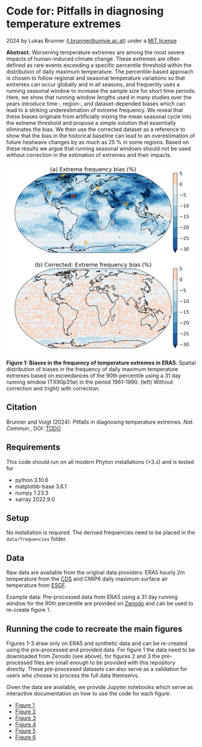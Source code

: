# Code for: Pitfalls in diagnosing temperature extremes

2024 by Lukas Brunner (l.brunner@univie.ac.at) under a [MIT license](LICENSE)

**Abstract.** Worsening temperature extremes are among the most severe impacts of human-induced climate change. These extremes are often defined as rare events exceeding a specific percentile threshold within the distribution of daily maximum temperature. The percentile-based approach is chosen to follow regional and seasonal temperature variations so that extremes can occur globally and in all seasons, and frequently uses a running seasonal window to increase the sample size for short time periods. Here, we show that running window lengths used in many studies over the years introduce time-, region-, and dataset-depended biases which can lead to a striking underestimation of extreme frequency. We reveal that these biases originate from artificially mixing the mean seasonal cycle into the extreme threshold and propose a simple solution that essentially eliminates the bias. We then use the corrected dataset as a reference to show that the bias in the historical baseline can lead to an overestimation of future heatwave changes by as much as 25 % in some regions. Based on these results we argue that running seasonal windows should not be used without correction in the estimation of extremes and their impacts.

[<img src="figures/figure1a.png" width="500"/>](figures/figure1a.png)  [<img src="figures/figure1b.png" width="500"/>](figures/figure1b.png)

**Figure 1: Biases in the frequency of temperature extremes in ERA5.** Spatial distribution of biases in the frequency of daily maximum temperature extremes based on exceedances of the 90th percentile using a 31 day running window (TX90p31w) in the period 1961-1990. (left) Without correction and (right) with correction.

## Citation

Brunner and Voigt (2024): Pitfalls in diagnosing temperature extremes. _Nat. Commun._, DOI: [TODO]()

## Requirements

This code should run on all modern Phyton installations (>3.x) and is tested for 
- python 3.10.6
- matplotlib-base 3.6.1
- numpy 1.23.3
- xarray 2022.9.0

## Setup

No installation is required. The derived frequencies need to be placed in the `data/frequencies` folder.

## Data

Raw data are available from the original data providers: ERA5 hourly 2m temperature from the [CDS](https://cds.climate.copernicus.eu/cdsapp#!/dataset/reanalysis-era5-single-223levels?tab=overview) and CMIP6 daily maximum surface air temperature from [ESGF](https://esgf-node.llnl.gov/). 

Example data: Pre-processed data from ERA5 using a 31 day running window for the 90th percentile are provided on [Zenodo](https://doi.org/10.5281/zenodo.10639317) and can be used to re-create figure 1.

## Running the code to recreate the main figures

Figures 1-3 draw only on ERA5 and synthetic data and can be re-created using the pre-processed and provided data. For figure 1 the data need to be downloaded from Zenodo (see above), for figures 2 and 3 the pre-processed files are small enough to be provided with this repository directly. These pre-processed datasets can also serve as a validation for users who choose to process the full data themselvs. 

Given the data are available, we provide Jupyter notebooks which serve as interactive documentation on how to use the code for each figure:

- [Figure 1](code/figure1.ipynb)
- [Figure 2](code/figure2.ipynb)
- [Figure 3](code/figure3.ipynb)
- [Figure 4](code/figure4.ipynb)
- [Figure 5](code/figure5.ipynb)
- [Figure 6](code/figure6.ipynb)

